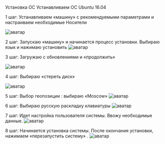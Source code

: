 Установка ОС
Устанавливаем ОС Ubuntu 16.04

1 шаг: Устанавливаем «машину» с рекомендуемыми параметрами и настраиваем необходимые Носители 

![аватар](https://sun9-east.userapi.com/sun9-18/s/v1/ig2/ED0V_WA0ythap0JWSOIxRB77WtEXL8Vnue9FV8M4M2eKgPo0khhKOKyn-mJJNNrONvIQ3J10gVLQ-x4GMOxqVwwo.jpg?size=736x436&quality=96&type=album)

2 шаг: Запускаю «машину» и начинается процесс установки. Выбираю язык и нажимаю установить
![аватар](https://sun2.userapi.com/sun2-3/s/v1/ig2/NVOGRPL1Zqopb8Yo7NgOzATrSIy6HjWTbhY49SjTBgDcHjarTCoW-Rc15C9qFo5MchqP4k-MksnexLIavtAuYumW.jpg?size=771x598&quality=96&type=album)

3 шаг: Загружаю с обновлениями и «продолжить»

![аватар](https://sun2.userapi.com/sun2-12/s/v1/ig2/bmm8FiWjQFXW8zB2aVDZ2G8_wviY47QQLCaszKD94NMw2znH0hA-oDd8VbYFLio19N35E_o5SQ-HHTjbkcRt35sK.jpg?size=730x609&quality=96&type=album)

4 шаг: Выбираю «стереть диск»

![аватар](https://sun9-east.userapi.com/sun9-73/s/v1/ig2/Kwq_7-NNUMUp-1xPtiIyovPGZZcATQTzSR7trFqKYjGJW8TRuPvmt8wzwg_-QHQcOC6tQ-DG26g-n6LYnZ_j0aGm.jpg?size=716x600&quality=96&type=album)

5 шаг: Выбор геопозиции : выбираю «Moscow»
![аватар](https://sun9-east.userapi.com/sun9-33/s/v1/ig2/vwhdQFhxsidHdelyBLGHvB10mAqsQUCHuEPNJpQu0IdxvYS78ZuX5TU4a616EaNdsF6XDUCpmURI1mVIAlDCXpsQ.jpg?size=712x614&quality=96&type=album)

6 шаг: Выбираю русскую раскладку клавиатуры
![аватар](https://sun9-east.userapi.com/sun9-27/s/v1/ig2/zfSSH6vQNX46As8tSz9364ZEEvhwXJ6D6Q2NI5Hwb9wOLLTY11ZczaiA9b2QHm4oL-GGAm1GXnWfb91-Qy4p9teH.jpg?size=745x599&quality=96&type=album)

7 шаг: Идет настройка пользователя системы. Ввожу необходимые данные.
![аватар](https://sun9-west.userapi.com/sun9-8/s/v1/ig2/QH2uwL13B8wFTPFqG43f0RS9TwWYx-XB9pwhQFJgm6R57dFIG_SNVXxojsA9kStVjITQZah8pwhBGn6eA72lzWB9.jpg?size=728x610&quality=96&type=album)

8 шаг: Начинается установка системы. После окончания установки, нажимаем «перезапустить систему» .
![аватар](https://sun2.userapi.com/sun2-10/s/v1/ig2/n7CMUjqNOAn3hKfYzEjN53DNycAPypaTUfXkVARmjQKw125ZaKzqN5WoMFHJoJtoOg1bzNpmC7SA5t9m4PGSpn8x.jpg?size=679x557&quality=96&type=album)

